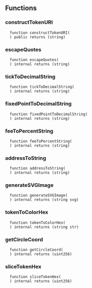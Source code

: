 ## Functions

### constructTokenURI

```solidity
  function constructTokenURI(
  ) public returns (string)
```

### escapeQuotes

```solidity
  function escapeQuotes(
  ) internal returns (string)
```

### tickToDecimalString

```solidity
  function tickToDecimalString(
  ) internal returns (string)
```

### fixedPointToDecimalString

```solidity
  function fixedPointToDecimalString(
  ) internal returns (string)
```

### feeToPercentString

```solidity
  function feeToPercentString(
  ) internal returns (string)
```

### addressToString

```solidity
  function addressToString(
  ) internal returns (string)
```

### generateSVGImage

```solidity
  function generateSVGImage(
  ) internal returns (string svg)
```

### tokenToColorHex

```solidity
  function tokenToColorHex(
  ) internal returns (string str)
```

### getCircleCoord

```solidity
  function getCircleCoord(
  ) internal returns (uint256)
```

### sliceTokenHex

```solidity
  function sliceTokenHex(
  ) internal returns (uint256)
```
